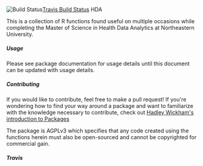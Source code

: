 <img src="https://travis-ci.org/yogat3ch/HDA.svg?branch=master" alt="Build Status" /><a href="https://travis-ci.org/yogat3ch/HDA" target="_blank">Travis Build Status</a>
HDA
<p>This is a collection of R functions found useful on multiple occasions while completing the Master of Science in Health Data Analytics at Northeastern University.</p>
<h5>Usage</h5>
<p>Please see package documentation for usage details until this document can be updated with usage details.</p>
<h5>Contributing</h5>
<p>If you would like to contribute, feel free to make a pull request! If you're wondering how to find your way around a package and want to familiarize with the knowledge necessary to contribute, check out <a href="http://r-pkgs.had.co.nz/package.html" target="_blank">Hadley Wickham's introduction to Packages</a></p>
<p>The package is AGPLv3 which specifies that any code created using the functions herein must also be open-sourced and cannot be copyrighted for commercial gain.</p>
<h5>Travis</h5>
